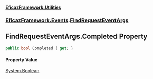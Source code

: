 #### [EficazFramework.Utilities](EficazFrameworkUtilities.md 'EficazFramework Utilities')
### [EficazFramework.Events](EficazFrameworkUtilities.md#EficazFramework.Events 'EficazFramework.Events').[FindRequestEventArgs](EficazFramework.Events/FindRequestEventArgs.md 'EficazFramework.Events.FindRequestEventArgs')

## FindRequestEventArgs.Completed Property

```csharp
public bool Completed { get; }
```

#### Property Value
[System.Boolean](https://docs.microsoft.com/en-us/dotnet/api/System.Boolean 'System.Boolean')